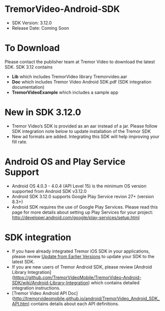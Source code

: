 # TremorVideo-Android-SDK
- SDK Version: 3.12.0
- Release Date: Coming Soon

# To Download
Please contact the publisher team at Tremor Video to download the latest SDK. SDK 3.12 contains
- **Lib** which includes TremorVideo library Tremorvideo.aar
- **Doc** which includes Tremor Video Android SDK.pdf (SDK integration documentation)
- **TremorVideoExample** which includes a sample app

# New in SDK 3.12.0
- Tremor Video’s SDK is provided as an aar instead of a jar. Please follow SDK integration note below to update installation of the Tremor SDK
- New ad formats are added. Integrating this SDK will help improving your fill rate.

# Android OS and Play Service Support
- Android OS 4.0.3 - 4.0.4 (API Level 15) is the minimum OS version supported from Android SDK v3.12.0
- Android SDK 3.12.0 supports Google Play Service revion 27+ (version 8.3+)
- Android SDK requires the use of Google Play Services. Please read this page for more details about setting up Play Services for your project: http://developer.android.com/google/play-services/setup.html

# SDK integration
- If you have already integrated Tremor iOS SDK in your applications, please review [Update from Earlier Versions](https://github.com/TremorVideoMobile/TremorVideo-Android-SDK/wiki/Updating-from-Earlier-Versions) to update your SDK to the latest SDK.
- If you are new users of Tremor Android SDK, please review [Android Library Integration] (https://github.com/TremorVideoMobile/TremorVideo-Android-SDK/wiki/Android-Library-Integration) which contains detailed integration instructions.
- [Tremor Video Android API Doc] (http://tremorvideomobile.github.io/android/TremorVideo_Android_SDK_API.htm) contains details about each API definitions.
